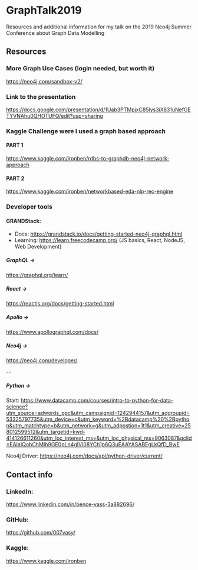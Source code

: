 # GraphTalk2019
Resources and additional information for my talk on the 2019 Neo4j Summer Conference about Graph Data Modelling

## Resources

### More Graph Use Cases (login needed, but worth it)
https://neo4j.com/sandbox-v2/

### Link to the presentation
https://docs.google.com/presentation/d/1Uab3PTMpjxC85lys3iX831uNefGETYVNAhu0QHOTUFQ/edit?usp=sharing

### Kaggle Challenge were I used a graph based approach
#### PART 1 
https://www.kaggle.com/ironben/rdbs-to-graphdb-neo4j-network-approach
#### PART 2
https://www.kaggle.com/ironben/networkbased-eda-nlp-rec-engine

### Developer tools
#### GRANDStack:
  * Docs: https://grandstack.io/docs/getting-started-neo4j-graphql.html
  * Learning: https://learn.freecodecamp.org/ (JS basics, React, NodeJS, Web Development)
##### GraphQL ->
https://graphql.org/learn/
##### React ->
https://reactjs.org/docs/getting-started.html
##### Apollo ->
https://www.apollographql.com/docs/
##### Neo4j ->
https://neo4j.com/developer/

--

##### Python ->
Start:
https://www.datacamp.com/courses/intro-to-python-for-data-science?utm_source=adwords_ppc&utm_campaignid=1242944157&utm_adgroupid=53325797735&utm_device=c&utm_keyword=%2Bdatacamp%20%2Bpython&utm_matchtype=b&utm_network=g&utm_adpostion=1t1&utm_creative=258012599512&utm_targetid=kwd-414126611260&utm_loc_interest_ms=&utm_loc_physical_ms=9063087&gclid=EAIaIQobChMIh9GE0pLn4gIVi08YCh1p6Q3uEAAYASABEgLkQfD_BwE

Neo4j Driver:
https://neo4j.com/docs/api/python-driver/current/

## Contact info
### LinkedIn:
https://www.linkedin.com/in/bence-vass-3a882696/
### GitHub: 
https://github.com/007vasy/
### Kaggle:
https://www.kaggle.com/ironben
